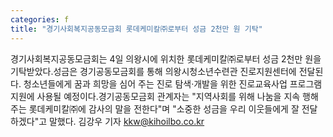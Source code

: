```yaml
---
categories: f
title: "경기사회복지공동모금회 롯데케미칼㈜로부터 성금 2천만 원 기탁"
---
```

경기사회복지공동모금회는 4일 의왕시에 위치한 롯데케미칼㈜로부터 성금 2천만 원을 기탁받았다.성금은 경기공동모금회를 통해 의왕시청소년수련관 진로지원센터에 전달된다. 청소년들에게 꿈과 희망을 심어 주는 진로 탐색·개발을 위한 진로교육사업 프로그램 지원에 사용될 예정이다.경기공동모금회 관계자는 "지역사회를 위해 나눔을 지속 행해 주는 롯데케미칼㈜에 감사의 말을 전한다"며 "소중한 성금을 우리 이웃들에게 잘 전달하겠다"고 말했다. 김강우 기자 kkw@kihoilbo.co.kr